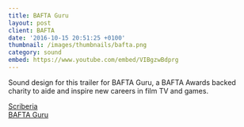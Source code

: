 ```yaml
---
title: BAFTA Guru
layout: post
client: BAFTA
date: '2016-10-15 20:51:25 +0100'
thumbnail: /images/thumbnails/bafta.png
category: sound
embed: https://www.youtube.com/embed/VIBgzwBdprg
---
```


Sound design for this trailer for BAFTA Guru, a BAFTA Awards backed charity to aide and inspire new careers in film TV and games.

[Scriberia](http://www.scriberia.co.uk/)  
[BAFTA Guru](http://guru.bafta.org/)
